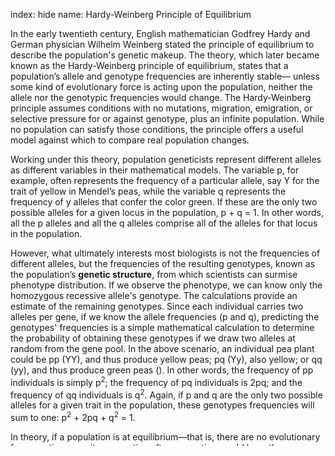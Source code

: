 index: hide
name: Hardy-Weinberg Principle of Equilibrium

In the early twentieth century, English mathematician Godfrey Hardy and German physician Wilhelm Weinberg stated the principle of equilibrium to describe the population's genetic makeup. The theory, which later became known as the Hardy-Weinberg principle of equilibrium, states that a population’s allele and genotype frequencies are inherently stable— unless some kind of evolutionary force is acting upon the population, neither the allele nor the genotypic frequencies would change. The Hardy-Weinberg principle assumes conditions with no mutations, migration, emigration, or selective pressure for or against genotype, plus an infinite population. While no population can satisfy those conditions, the principle offers a useful model against which to compare real population changes.

Working under this theory, population geneticists represent different alleles as different variables in their mathematical models. The variable p, for example, often represents the frequency of a particular allele, say Y for the trait of yellow in Mendel’s peas, while the variable q represents the frequency of y alleles that confer the color green. If these are the only two possible alleles for a given locus in the population, p + q = 1. In other words, all the p alleles and all the q alleles comprise all of the alleles for that locus in the population.

However, what ultimately interests most biologists is not the frequencies of different alleles, but the frequencies of the resulting genotypes, known as the population’s  **genetic structure**, from which scientists can surmise phenotype distribution. If we observe the phenotype, we can know only the homozygous recessive allele's genotype. The calculations provide an estimate of the remaining genotypes. Since each individual carries two alleles per gene, if we know the allele frequencies (p and q), predicting the genotypes' frequencies is a simple mathematical calculation to determine the probability of obtaining these genotypes if we draw two alleles at random from the gene pool. In the above scenario, an individual pea plant could be pp (YY), and thus produce yellow peas; pq (Yy), also yellow; or qq (yy), and thus produce green peas (). In other words, the frequency of pp individuals is simply p<sup>2</sup>; the frequency of pq individuals is 2pq; and the frequency of qq individuals is q<sup>2</sup>. Again, if p and q are the only two possible alleles for a given trait in the population, these genotypes frequencies will sum to one: p<sup>2</sup> + 2pq + q<sup>2</sup> = 1.

In theory, if a population is at equilibrium—that is, there are no evolutionary forces acting upon it—generation after generation would have the same gene pool and genetic structure, and these equations would all hold true all of the time. Of course, even Hardy and Weinberg recognized that no natural population is immune to evolution. Populations in nature are constantly changing in genetic makeup due to drift, mutation, possibly migration, and selection. As a result, the only way to determine the exact distribution of phenotypes in a population is to go out and count them. However, the Hardy-Weinberg principle gives scientists a mathematical baseline of a non-evolving population to which they can compare evolving populations and thereby infer what evolutionary forces might be at play. If the frequencies of alleles or genotypes deviate from the value expected from the Hardy-Weinberg equation, then the population is evolving.

